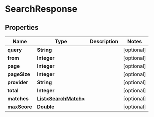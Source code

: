 
# SearchResponse

## Properties
Name | Type | Description | Notes
------------ | ------------- | ------------- | -------------
**query** | **String** |  |  [optional]
**from** | **Integer** |  |  [optional]
**page** | **Integer** |  |  [optional]
**pageSize** | **Integer** |  |  [optional]
**provider** | **String** |  |  [optional]
**total** | **Integer** |  |  [optional]
**matches** | [**List&lt;SearchMatch&gt;**](SearchMatch.md) |  |  [optional]
**maxScore** | **Double** |  |  [optional]



